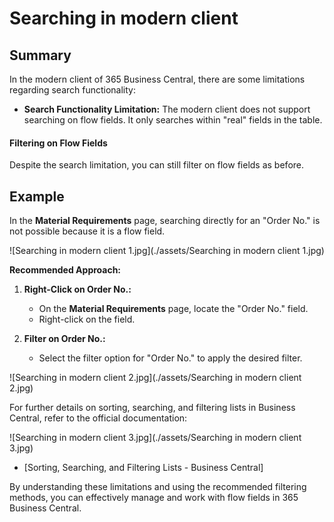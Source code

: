 # Searching in modern client

## Summary

In the modern client of 365 Business Central, there are some limitations regarding search functionality:

- **Search Functionality Limitation:** The modern client does not support searching on flow fields. It only searches within "real" fields in the table.

#### Filtering on Flow Fields

Despite the search limitation, you can still filter on flow fields as before.

## Example

In the **Material Requirements** page, searching directly for an "Order No." is not possible because it is a flow field.

![Searching in modern client 1.jpg](./assets/Searching in modern client 1.jpg)

**Recommended Approach:**

1. **Right-Click on Order No.:**
   - On the **Material Requirements** page, locate the "Order No." field.
   - Right-click on the field.

2. **Filter on Order No.:**
   - Select the filter option for "Order No." to apply the desired filter.

![Searching in modern client 2.jpg](./assets/Searching in modern client 2.jpg)


For further details on sorting, searching, and filtering lists in Business Central, refer to the official documentation:

![Searching in modern client 3.jpg](./assets/Searching in modern client 3.jpg)

- [Sorting, Searching, and Filtering Lists - Business Central]

By understanding these limitations and using the recommended filtering methods, you can effectively manage and work with flow fields in 365 Business Central.